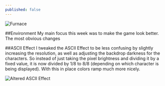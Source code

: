 ```yaml
---
published: false
---
```


![Furnace]()
<!--excerpt-->

##Environment
My main focus this week was to make the game look better. The most obvious changes 

##ASCII Effect
I tweaked the ASCII Effect to be less confusing by slightly increasing the resolution, as well as adjusting the backdrop darkness for the characters.
So instead of just taking the pixel brightness and dividing it by a fixed value, it is now divided by 1/8 to 8/8 (depending on which character is being displayed). With this in place colors ramp much more nicely.

![Altered ASCII Effect]()